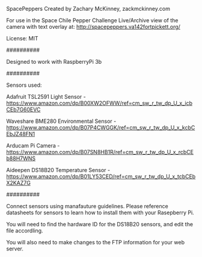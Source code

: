 SpacePeppers
Created by Zachary McKinney, zackmckinney.com

For use in the Space Chile Pepper Challenge
Live/Archive view of the camera with text overlay at:
http://spacepeppers.va142fortpickett.org/

License: MIT

##########

Designed to work with RaspberryPi 3b

##########

Sensors used:

Adafruit TSL2591 Light Sensor - https://www.amazon.com/dp/B00XW2OFWW/ref=cm_sw_r_tw_dp_U_x_icbCEb7G60EVC

Waveshare BME280 Environmental Sensor - https://www.amazon.com/dp/B07P4CWGGK/ref=cm_sw_r_tw_dp_U_x_kcbCEbJZ48FN1

Arducam Pi Camera - https://www.amazon.com/dp/B07SN8HB1R/ref=cm_sw_r_tw_dp_U_x_rcbCEb88H7WNS

Aideepen DS18B20 Temperature Sensor - https://www.amazon.com/dp/B01LY53CED/ref=cm_sw_r_tw_dp_U_x_tcbCEbX2KAZ7G

##########

Connect sensors using manafauture guidelines. Please reference datasheets for sensors to learn how to install them with your
Rasepberry Pi. 

You will need to find the hardware ID for the DS18B20 sensors, and edit the file accordling. 

You will also need to make changes to the FTP information for your web server.
